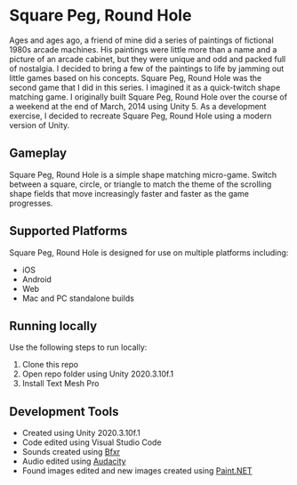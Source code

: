 # Square Peg, Round Hole
Ages and ages ago, a friend of mine did a series of paintings of fictional 1980s arcade machines. His paintings were little more than a name and a picture of an arcade cabinet, but they were unique and odd and packed full of nostalgia. I decided to bring a few of the paintings to life by jamming out little games based on his concepts. Square Peg, Round Hole was the second game that I did in this series. I imagined it as a quick-twitch shape matching game. I originally built Square Peg, Round Hole over the course of a weekend at the end of March, 2014 using Unity 5. As a development exercise, I decided to recreate Square Peg, Round Hole using a modern version of Unity.  


## Gameplay
Square Peg, Round Hole is a simple shape matching micro-game. Switch between a square, circle, or triangle to match the theme of the scrolling shape fields that move increasingly faster and faster as the game progresses. 

## Supported Platforms
Square Peg, Round Hole is designed for use on multiple platforms including:
- iOS
- Android
- Web
- Mac and PC standalone builds

## Running locally
Use the following steps to run locally:
1. Clone this repo
2. Open repo folder using Unity 2020.3.10f.1
3. Install Text Mesh Pro

## Development Tools
- Created using Unity 2020.3.10f.1
- Code edited using Visual Studio Code
- Sounds created using [Bfxr](https://www.bfxr.net/)
- Audio edited using [Audacity](https://www.audacityteam.org/)
- Found images edited and new images created using [Paint.NET](https://www.getpaint.net/)
